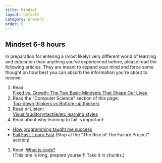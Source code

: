 ```yaml
---
title: Mindset
layout: default
category: prework
order: 6
---
```


## Mindset <time class='estimate'>6-8 hours</time>

In preparation for entering a (most likely) very different world of learning and education than anything you've experienced before, please read the following articles. They are meant to expand your mind and force some thought on how best you can absorb the information you're about to receive.

1. Read:  
[Fixed vs. Growth: The Two Basic Mindsets That Shape Our Lives](http://www.brainpickings.org/2014/01/29/carol-dweck-mindset/)
1. Read the "Computer Science" section of this page:  
[Top-down thinkers vs Bottom-up thinkers ](https://en.wikipedia.org/wiki/Top-down_and_bottom-up_design)
1. Read or Listen:  
[Visual/auditory/tactile/etc learning styles](http://www.npr.org/blogs/health/2011/08/29/139973743/think-youre-an-auditory-or-visual-learner-scientists-say-its-unlikely)
1. Read about why learning to fail is important:
  * [How programming taught me success](http://thewebhacker.com/how-programming-taught-me-success/)
  * [Fail Fast, Learn Fast](https://lifereimagined.aarp.org/page/signature/20581-Fail-Fast-Learn-Fast) (Stop at the "The Rise of The Failure Project" section)
1. Read: [What is code?](http://www.bloomberg.com/graphics/2015-paul-ford-what-is-code/)  
(This one is long, prepare yourself! Take it in chunks.)

